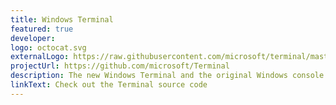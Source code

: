 ```yaml
---
title: Windows Terminal
featured: true
developer:
logo: octocat.svg
externalLogo: https://raw.githubusercontent.com/microsoft/terminal/master/res/terminal/images/LargeTile.scale-400.png
projectUrl: https://github.com/microsoft/Terminal
description: The new Windows Terminal and the original Windows console host, all in the same place!
linkText: Check out the Terminal source code
---
```

